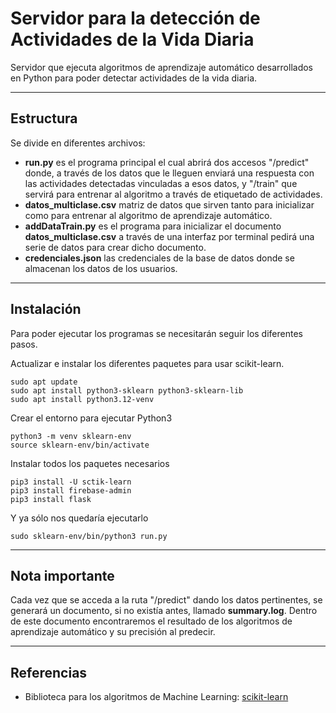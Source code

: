 # Servidor para la detección de Actividades de la Vida Diaria

Servidor que ejecuta algoritmos de aprendizaje automático desarrollados en Python para poder detectar actividades de la vida diaria.

---

## Estructura

Se divide en diferentes archivos:
- **run.py** es el programa principal el cual abrirá dos accesos "/predict" donde, a través de los datos que le lleguen enviará una respuesta con las actividades detectadas vinculadas a esos datos, y "/train" que servirá para entrenar al algoritmo a través de etiquetado de actividades.
- **datos_multiclase.csv** matriz de datos que sirven tanto para inicializar como para entrenar al algoritmo de aprendizaje automático.
- **addDataTrain.py** es el programa para inicializar el documento **datos_multiclase.csv** a través de una interfaz por terminal pedirá una serie de datos para crear dicho documento.
- **credenciales.json** las credenciales de la base de datos donde se almacenan los datos de los usuarios.

---

## Instalación

Para poder ejecutar los programas se necesitarán seguir los diferentes pasos.

Actualizar e instalar los diferentes paquetes para usar scikit-learn.

    sudo apt update
    sudo apt install python3-sklearn python3-sklearn-lib
    sudo apt install python3.12-venv

Crear el entorno para ejecutar Python3

    python3 -m venv sklearn-env
    source sklearn-env/bin/activate

Instalar todos los paquetes necesarios

    pip3 install -U sctik-learn
    pip3 install firebase-admin
    pip3 install flask

Y ya sólo nos quedaría ejecutarlo

    sudo sklearn-env/bin/python3 run.py

---    

## Nota importante

Cada vez que se acceda a la ruta "/predict" dando los datos pertinentes, se generará un documento, si no existía antes, llamado **summary.log**. Dentro de este documento encontraremos el resultado de los algoritmos de aprendizaje automático y su precisión al predecir.

---

## Referencias

- Biblioteca para los algoritmos de Machine Learning: [scikit-learn](https://scikit-learn.org/stable/install.html)
